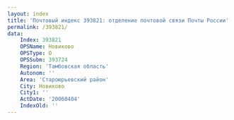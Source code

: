 ```yaml
---
layout: index
title: 'Почтовый индекс 393821: отделение почтовой связи Почты России'
permalink: /393821/
data:
    Index: 393821
    OPSName: Новиково
    OPSType: О
    OPSSubm: 393724
    Region: 'Тамбовская область'
    Autonom: ''
    Area: 'Староюрьевский район'
    City: Новиково
    City1: ''
    ActDate: '20060404'
    IndexOld: ''
---
```

